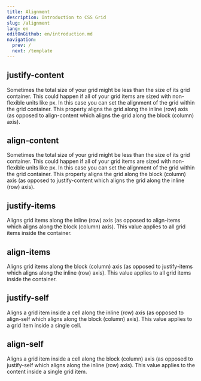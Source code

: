 ```yaml
---
title: Alignment
description: Introduction to CSS Grid
slug: /alignment
lang: en
editOnGithub: en/introduction.md
navigation:
  prev: /
  next: /template
---
```


## justify-content

Sometimes the total size of your grid might be less than the size of its grid container. This could happen if all of your grid items are sized with non-flexible units like px. In this case you can set the alignment of the grid within the grid container. This property aligns the grid along the inline (row) axis (as opposed to align-content which aligns the grid along the block (column) axis).

## align-content

Sometimes the total size of your grid might be less than the size of its grid container. This could happen if all of your grid items are sized with non-flexible units like px. In this case you can set the alignment of the grid within the grid container. This property aligns the grid along the block (column) axis (as opposed to justify-content which aligns the grid along the inline (row) axis).

## justify-items

Aligns grid items along the inline (row) axis (as opposed to align-items which aligns along the block (column) axis). This value applies to all grid items inside the container.

## align-items

Aligns grid items along the block (column) axis (as opposed to justify-items which aligns along the inline (row) axis). This value applies to all grid items inside the container.

## justify-self

Aligns a grid item inside a cell along the inline (row) axis (as opposed to align-self which aligns along the block (column) axis). This value applies to a grid item inside a single cell.

## align-self

Aligns a grid item inside a cell along the block (column) axis (as opposed to justify-self which aligns along the inline (row) axis). This value applies to the content inside a single grid item.
